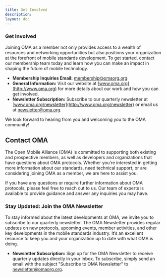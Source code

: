 ```yaml
---
title: Get Involved
description: 
layout: doc
---
```


### Get Involved

Joining OMA as a member not only provides access to a wealth of resources and networking opportunities but also positions your organization at the forefront of mobile standards development. To get started, contact our membership team today and learn how you can make an impact in shaping the future of mobile technology.

- **Membership Inquiries Email:** [membership@omaorg.org](mailto:membership@omaorg.org)
- **General Information:** Visit our website at [www.oma.org](http://www.oma.org) for more details about our work and how you can get involved.
- **Newsletter Subscription:** Subscribe to our quarterly newsletter at [www.oma.org/newsletter](http://www.oma.org/newsletter) or email us at [newsletter@oma.org](mailto:newsletter@oma.org).

We look forward to hearing from you and welcoming you to the OMA community!



## Contact OMA

The Open Mobile Alliance (OMA) is committed to supporting both existing and prospective members, as well as developers and organizations that have questions about OMA protocols. Whether you're interested in getting more information about our standards, need technical support, or are considering joining OMA as a member, we are here to assist you.

If you have any questions or require further information about OMA protocols, please feel free to reach out to us. Our team of experts is available to provide guidance and answer any inquiries you may have.

### Stay Updated: Join the OMA Newsletter

To stay informed about the latest developments at OMA, we invite you to subscribe to our quarterly newsletter. The OMA Newsletter provides regular updates on new protocols, upcoming events, member activities, and other key developments in the mobile standards industry. It’s an excellent resource to keep you and your organization up to date with what OMA is doing.

- **Newsletter Subscription:** Sign up for the OMA Newsletter to receive quarterly updates directly in your inbox. To subscribe, simply send an email with the subject "Subscribe to OMA Newsletter" to [newsletter@omaorg.org](mailto:helpdesk@omaorg.org).



